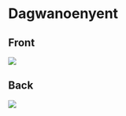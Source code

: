 # Dagwanoenyent
 ## Front
 ![](../images/dagwanoenyent-front.jpg)
 ## Back
 ![](../images/dagwanoenyent-back.jpg)